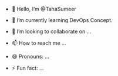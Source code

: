 - 👋 Hello, I’m @TahaSumeer

- 🌱 I’m currently learning DevOps Concept.
- 💞️ I’m looking to collaborate on ...
- 📫 How to reach me ...
- 😄 Pronouns: ...
- ⚡ Fun fact: ...

<!---
TahaSumeer/TahaSumeer is a ✨ special ✨ repository because its `README.md` (this file) appears on your GitHub profile.
You can click the Preview link to take a look at your changes.
--->
